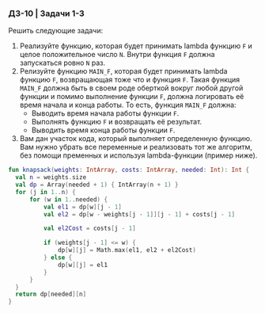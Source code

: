### ДЗ-10 | Задачи 1-3

Решить следующие задачи:
1. Реализуйте функцию, которая будет принимать lambda функцию `F` и целое положительное число `N`. Внутри функция `F` должна запускаться ровно `N` раз. 
2. Релизуйте функцию `MAIN_F`, которая будет принимать lambda функцию `F`, возвращающая тоже что и функция `F`. Такая функция `MAIN_F` должна быть в своем роде оберткой вокруг любой другой функции и помимо выполнение функции `F`, должна логировать её время начала и конца работы. То есть, функция `MAIN_F` должна:
   - Выводить время начала работы функции `F`.
   - Выполнять функцию `F` и возвращать её результат.
   - Выводить время конца работы функции `F`.
3. Вам дан участок кода, который выполняет определенную функцию. Вам нужно убрать все переменные и реализовать тот же алгоритм, без помощи пременных и используя lambda-функции (пример ниже).
  ```kotlin
fun knapsack(weights: IntArray, costs: IntArray, needed: Int): Int {
    val n = weights.size
    val dp = Array(needed + 1) { IntArray(n + 1) }
    for (j in 1..n) {
        for (w in 1..needed) {
            val el1 = dp[w][j - 1]
            val el2 = dp[w - weights[j - 1]][j - 1] + costs[j - 1]

            val el2Cost = costs[j - 1]

            if (weights[j - 1] <= w) {
                dp[w][j] = Math.max(el1, el2 + el2Cost)
            } else {
                dp[w][j] = el1
            }
        }
    }
    return dp[needed][n]
}
  ```
